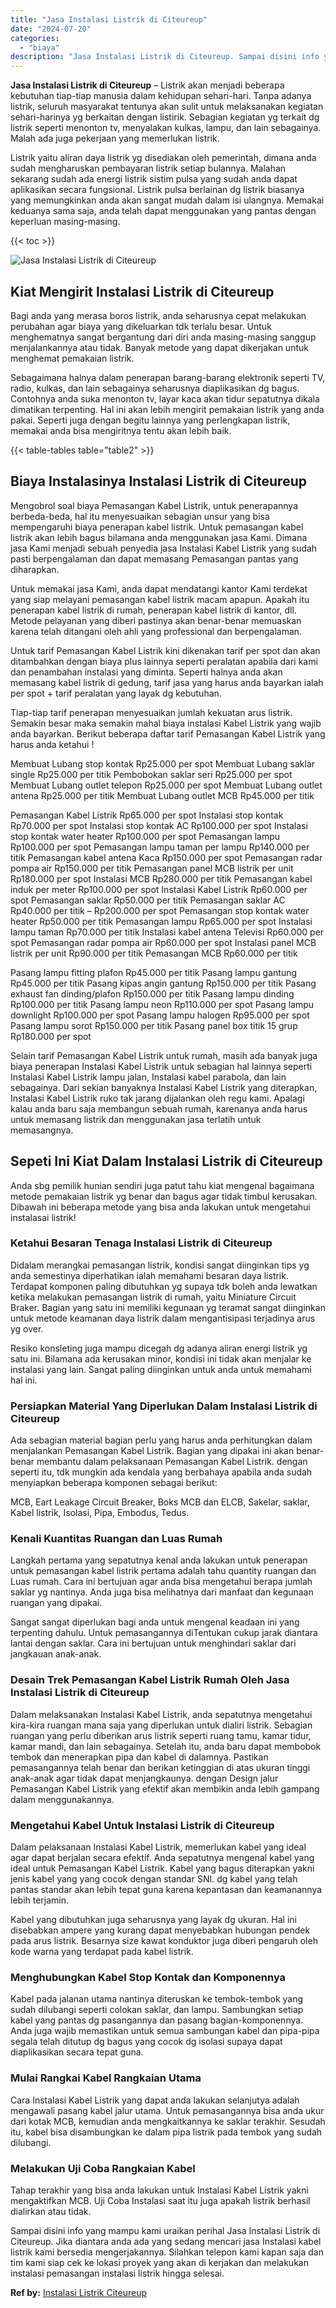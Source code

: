 ```yaml
---
title: "Jasa Instalasi Listrik di Citeureup"
date: "2024-07-20"
categories: 
  - "biaya"
description: "Jasa Instalasi Listrik di Citeureup. Sampai disini info yang mampu kami uraikan perihal Jasa Instalasi Listrik di Citeureup. Jika diantara anda ada yang seda..."
---
```


**Jasa Instalasi Listrik di Citeureup** – Listrik akan menjadi beberapa kebutuhan tiap-tiap manusia dalam kehidupan sehari-hari. Tanpa adanya listrik, seluruh masyarakat tentunya akan sulit untuk melaksanakan kegiatan sehari-harinya yg berkaitan dengan listirik. Sebagian kegiatan yg terkait dg listrik seperti menonton tv, menyalakan kulkas, lampu, dan lain sebagainya. Malah ada juga pekerjaan yang memerlukan listrik.

Listrik yaitu aliran daya listrik yg disediakan oleh pemerintah, dimana anda sudah mengharuskan pembayaran listrik setiap bulannya. Malahan sekarang sudah ada energi listrik sistim pulsa yang sudah anda dapat aplikasikan secara fungsional. Listrik pulsa berlainan dg listrik biasanya yang memungkinkan anda akan sangat mudah dalam isi ulangnya. Memakai keduanya sama saja, anda telah dapat menggunakan yang pantas dengan keperluan masing-masing.

{{< toc >}}

![Jasa Instalasi Listrik di Citeureup](/images/instalasi-listrik-murah19.png)

## Kiat Mengirit Instalasi Listrik di Citeureup

Bagi anda yang merasa boros listrik, anda seharusnya cepat melakukan perubahan agar biaya yang dikeluarkan tdk terlalu besar. Untuk menghematnya sangat bergantung dari diri anda masing-masing sanggup menjalankannya atau tidak. Banyak metode yang dapat dikerjakan untuk menghemat pemakaian listrik.

Sebagaimana halnya dalam penerapan barang-barang elektronik seperti TV, radio, kulkas, dan lain sebagainya seharusnya diaplikasikan dg bagus. Contohnya anda suka menonton tv, layar kaca akan tidur sepatutnya dikala dimatikan terpenting. Hal ini akan lebih mengirit pemakaian listrik yang anda pakai. Seperti juga dengan begitu lainnya yang perlengkapan listrik, memakai anda bisa mengiritnya tentu akan lebih baik.

{{< table-tables table="table2" >}}

## Biaya Instalasinya Instalasi Listrik di Citeureup

Mengobrol soal biaya Pemasangan Kabel Listrik, untuk penerapannya berbeda-beda, hal itu menyesuaikan sebagian unsur yang bisa mempengaruhi biaya penerapan kabel listrik. Untuk pemasangan kabel listrik akan lebih bagus bilamana anda menggunakan jasa Kami. Dimana jasa Kami menjadi sebuah penyedia jasa Instalasi Kabel Listrik yang sudah pasti berpengalaman dan dapat memasang Pemasangan pantas yang diharapkan.

Untuk memakai jasa Kami, anda dapat mendatangi kantor Kami terdekat yang siap melayani pemasangan kabel listrik macam apapun. Apakah itu penerapan kabel listrik di rumah, penerapan kabel listrik di kantor, dll. Metode pelayanan yang diberi pastinya akan benar-benar memuaskan karena telah ditangani oleh ahli yang professional dan berpengalaman.

Untuk tarif Pemasangan Kabel Listrik kini dikenakan tarif per spot dan akan ditambahkan dengan biaya plus lainnya seperti peralatan apabila dari kami dan penambahan instalasi yang diminta. Seperti halnya anda akan memasang kabel listrik di gedung, tarif jasa yang harus anda bayarkan ialah per spot + tarif peralatan yang layak dg kebutuhan.

Tiap-tiap tarif penerapan menyesuaikan jumlah kekuatan arus listrik. Semakin besar maka semakin mahal biaya instalasi Kabel Listrik yang wajib anda bayarkan. Berikut beberapa daftar tarif Pemasangan Kabel Listrik yang harus anda ketahui !

Membuat Lubang stop kontak Rp25.000 per spot Membuat Lubang saklar single Rp25.000 per titik Pembobokan saklar seri Rp25.000 per spot Membuat Lubang outlet telepon Rp25.000 per spot Membuat Lubang outlet antena Rp25.000 per titik Membuat Lubang outlet MCB Rp45.000 per titik

Pemasangan Kabel Listrik Rp65.000 per spot Instalasi stop kontak Rp70.000 per spot Instalasi stop kontak AC Rp100.000 per spot Instalasi stop kontak water heater Rp100.000 per spot Pemasangan lampu Rp100.000 per spot Pemasangan lampu taman per lampu Rp140.000 per titik Pemasangan kabel antena Kaca Rp150.000 per spot Pemasangan radar pompa air Rp150.000 per titik Pemasangan panel MCB listrik per unit Rp180.000 per spot Instalasi MCB Rp280.000 per titik Pemasangan kabel induk per meter Rp100.000 per spot Instalasi Kabel Listrik Rp60.000 per spot Pemasangan saklar Rp50.000 per titik Pemasangan saklar AC Rp40.000 per titik – Rp200.000 per spot Pemasangan stop kontak water heater Rp50.000 per titik Pemasangan lampu Rp65.000 per spot Instalasi lampu taman Rp70.000 per titik Instalasi kabel antena Televisi Rp60.000 per spot Pemasangan radar pompa air Rp60.000 per spot Instalasi panel MCB listrik per unit Rp90.000 per titik Pemasangan MCB Rp60.000 per titik

Pasang lampu fitting plafon Rp45.000 per titik Pasang lampu gantung Rp45.000 per titik Pasang kipas angin gantung Rp150.000 per titik Pasang exhaust fan dinding/plafon Rp150.000 per titik Pasang lampu dinding Rp100.000 per titik Pasang lampu neon Rp110.000 per spot Pasang lampu downlight Rp100.000 per spot Pasang lampu halogen Rp95.000 per spot Pasang lampu sorot Rp150.000 per titik Pasang panel box titik 15 grup Rp180.000 per spot

Selain tarif Pemasangan Kabel Listrik untuk rumah, masih ada banyak juga biaya penerapan Instalasi Kabel Listrik untuk sebagian hal lainnya seperti Instalasi Kabel Listrik lampu jalan, Instalasi kabel parabola, dan lain sebagainya. Dari sekian banyaknya Instalasi Kabel Listrik yang diterapkan, Instalasi Kabel Listrik ruko tak jarang dijalankan oleh regu kami. Apalagi kalau anda baru saja membangun sebuah rumah, karenanya anda harus untuk memasang listrik dan menggunakan jasa terlatih untuk memasangnya.

## Sepeti Ini Kiat Dalam Instalasi Listrik di Citeureup


Anda sbg pemilik hunian sendiri juga patut tahu kiat mengenal bagaimana metode pemakaian listrik yg benar dan bagus agar tidak timbul kerusakan. Dibawah ini beberapa metode yang bisa anda lakukan untuk mengetahui instalasai listrik!

### Ketahui Besaran Tenaga Instalasi Listrik di Citeureup

Didalam merangkai pemasangan listrik, kondisi sangat diinginkan tips yg anda semestinya diperhatikan ialah memahami besaran daya listrik. Terdapat komponen paling dibutuhkan yg supaya tdk boleh anda lewatkan ketika melakukan pemasangan listrik di rumah, yaitu Miniature Circuit Braker. Bagian yang satu ini memiliki kegunaan yg teramat sangat diinginkan untuk metode keamanan daya listrik dalam mengantisipasi terjadinya arus yg over.

Resiko konsleting juga mampu dicegah dg adanya aliran energi listrik yg satu ini. Bilamana ada kerusakan minor, kondisi ini tidak akan menjalar ke instalasi yang lain. Sangat paling diinginkan untuk anda untuk memahami hal ini.

### Persiapkan Material Yang Diperlukan Dalam Instalasi Listrik di Citeureup

Ada sebagian material bagian perlu yang harus anda perhitungkan dalam menjalankan Pemasangan Kabel Listrik. Bagian yang dipakai ini akan benar-benar membantu dalam pelaksanaan Pemasangan Kabel Listrik. dengan seperti itu, tdk mungkin ada kendala yang berbahaya apabila anda sudah menyiapkan beberapa komponen sebagai berikut:

MCB, Eart Leakage Circuit Breaker, Boks MCB dan ELCB, Sakelar, saklar, Kabel listrik, Isolasi, Pipa, Embodus, Tedus.

### Kenali Kuantitas Ruangan dan Luas Rumah

Langkah pertama yang sepatutnya kenal anda lakukan untuk penerapan untuk pemasangan kabel listrik pertama adalah tahu quantity ruangan dan Luas rumah. Cara ini bertujuan agar anda bisa mengetahui berapa jumlah saklar yg nantinya. Anda juga bisa melihatnya dari manfaat dan kegunaan ruangan yang dipakai.

Sangat sangat diperlukan bagi anda untuk mengenal keadaan ini yang terpenting dahulu. Untuk pemasangannya diTentukan cukup jarak diantara lantai dengan saklar. Cara ini bertujuan untuk menghindari saklar dari jangkauan anak-anak.

### Desain Trek Pemasangan Kabel Listrik Rumah Oleh Jasa Instalasi Listrik di Citeureup

Dalam melaksanakan Instalasi Kabel Listrik, anda sepatutnya mengetahui kira-kira ruangan mana saja yang diperlukan untuk dialiri listrik. Sebagian ruangan yang perlu diberikan arus listrik seperti ruang tamu, kamar tidur, kamar mandi, dan lain sebagainya. Setelah itu, anda baru dapat membobok tembok dan menerapkan pipa dan kabel di dalamnya. Pastikan pemasangannya telah benar dan berikan ketinggian di atas ukuran tinggi anak-anak agar tidak dapat menjangkaunya. dengan Design jalur Pemasangan Kabel Listrik yang efektif akan membikin anda lebih gampang dalam menggunakannya.

### Mengetahui Kabel Untuk Instalasi Listrik di Citeureup

Dalam pelaksanaan Instalasi Kabel Listrik, memerlukan kabel yang ideal agar dapat berjalan secara efektif. Anda sepatutnya mengenal kabel yang ideal untuk Pemasangan Kabel Listrik. Kabel yang bagus diterapkan yakni jenis kabel yang yang cocok dengan standar SNI. dg kabel yang telah pantas standar akan lebih tepat guna karena kepantasan dan keamanannya lebih terjamin.

Kabel yang dibutuhkan juga seharusnya yang layak dg ukuran. Hal ini disebabkan ampere yang kurang dapat menyebabkan hubungan pendek pada arus listrik. Besarnya size kawat konduktor juga diberi pengaruh oleh kode warna yang terdapat pada kabel listrik.

### Menghubungkan Kabel Stop Kontak dan Komponennya

Kabel pada jalanan utama nantinya diteruskan ke tembok-tembok yang sudah dilubangi seperti colokan saklar, dan lampu. Sambungkan setiap kabel yang pantas dg pasangannya dan pasang bagian-komponennya. Anda juga wajib memastikan untuk semua sambungan kabel dan pipa-pipa segala telah ditutup dg bagus yang cocok dg isolasi supaya dapat diaplikasikan secara tepat guna.

### Mulai Rangkai Kabel Rangkaian Utama

Cara Instalasi Kabel Listrik yang dapat anda lakukan selanjutya adalah mengawali pasang kabel jalur utama. Untuk pemasangannya bisa anda ukur dari kotak MCB, kemudian anda mengkaitkannya ke saklar terakhir. Sesudah itu, kabel bisa disambungkan ke dalam pipa listrik pada tembok yang sudah dilubangi.

### Melakukan Uji Coba Rangkaian Kabel

Tahap terakhir yang bisa anda lakukan untuk Instalasi Kabel Listrik yakni mengaktifkan MCB. Uji Coba Instalasi saat itu juga apakah listrik berhasil dialirkan atau tidak.

Sampai disini info yang mampu kami uraikan perihal Jasa Instalasi Listrik di Citeureup. Jika diantara anda ada yang sedang mencari jasa Instalasi kabel listrik kami bersedia mengerjakannya. Silahkan telepon kami kapan saja dan tim kami siap cek ke lokasi proyek yang akan di kerjakan dan melakukan instalasi pemasangan instalasi listrik hingga selesai.

**Ref by:** [Instalasi Listrik Citeureup](https://id.wikipedia.org/wiki/Instalasi)
